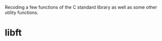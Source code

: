 Recoding a few functions of the C standard library as well as some other utility functions.

# libft
